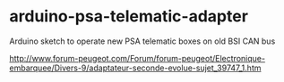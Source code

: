 # arduino-psa-telematic-adapter
Arduino sketch to operate new PSA telematic boxes on old BSI CAN bus

http://www.forum-peugeot.com/Forum/forum-peugeot/Electronique-embarquee/Divers-9/adaptateur-seconde-evolue-sujet_39747_1.htm
